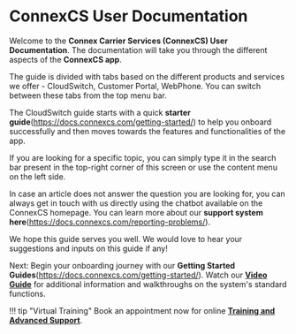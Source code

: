 ConnexCS User Documentation
========================


Welcome to the **Connex Carrier Services (ConnexCS) User Documentation**. The documentation will take you through the different aspects of the **ConnexCS app**.

The guide is divided with tabs based on the different products and services we offer - CloudSwitch, Customer Portal, WebPhone. You can switch between these tabs from the top menu bar.
 
The CloudSwitch guide starts with a quick **starter guide**(https://docs.connexcs.com/getting-started/) to help you onboard successfully and then moves towards the features and functionalities of the app.

If you are looking for a specific topic, you can simply type it in the search bar present in the top-right corner of this screen or use the content menu on the left side. 
 
In case an article does not answer the question you are looking for, you can always get in touch with us directly using the chatbot available on the ConnexCS homepage. You can learn more about our **support system here**(https://docs.connexcs.com/reporting-problems/).   

We hope this guide serves you well. We would love to hear your suggestions and inputs on this guide if any!
 
Next: 
Begin your onboarding journey with our **Getting Started Guides**(https://docs.connexcs.com/getting-started/). 
Watch our [**Video Guide**](https://docs.connexcs.com/video-guide/) for additional information and walkthroughs on the system's standard functions.


!!! tip "Virtual Training"
    Book an appointment now for online [**Training and Advanced Support**](https://connexcs.youcanbook.me/). 

 

 

 

 

